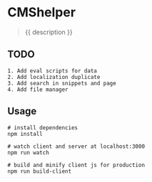 # CMShelper

> {{ description }}

## TODO

```
1. Add eval scripts for data 
2. Add localization duplicate
3. Add search in snippets and page
4. Add file manager
```

## Usage

```
# install dependencies
npm install

# watch client and server at localhost:3000
npm run watch

# build and minify client js for production
npm run build-client
```